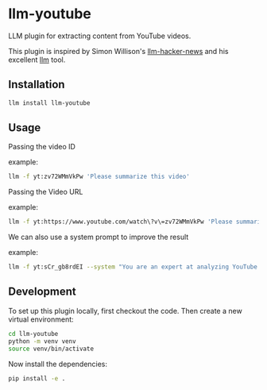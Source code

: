 # llm-youtube

LLM plugin for extracting content from YouTube videos.

This plugin is inspired by Simon Willison's [llm-hacker-news](https://github.com/simonw/llm-hacker-news) and his excellent [llm](https://github.com/simonw/llm) tool.

## Installation

```bash
llm install llm-youtube
```

## Usage

Passing the video ID

example:

```bash
llm -f yt:zv72WMmVkPw 'Please summarize this video'
```

Passing the Video URL

example:

```bash
llm -f yt:https://www.youtube.com/watch\?v\=zv72WMmVkPw 'Please summarize this video'
```

We can also use a system prompt to improve the result

example:

```bash
llm -f yt:sCr_gb8rdEI --system "You are an expert at analyzing YouTube videos. Extract the key points only, ignore filler content." "What is this video about?"
```

## Development

To set up this plugin locally, first checkout the code. Then create a new virtual environment:

```bash
cd llm-youtube
python -m venv venv
source venv/bin/activate
```

Now install the dependencies:

```bash
pip install -e .
```
